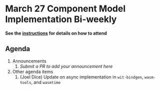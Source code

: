 # March 27 Component Model Implementation Bi-weekly

**See the [instructions](../README.md) for details on how to attend**

## Agenda
1. Announcements
    1. _Submit a PR to add your announcement here_
1. Other agenda items
    1. (Joel Dice) Update on async implementation in `wit-bindgen`, `wasm-tools`, and `wasmtime`
